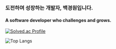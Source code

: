 ### 도전하며 성장하는 개발자, 백경원입니다.
#### A software developer who challenges and grows.

[![Solved.ac Profile](http://mazassumnida.wtf/api/generate_badge?boj=wynneb)](https://solved.ac/wynneb)

![Top Langs](https://github-readme-stats.vercel.app/api/top-langs/?username=wynne-baek&layout=compact&theme=merko)


<!--
**wynne-baek/wynne-baek** is a ✨ _special_ ✨ repository because its `README.md` (this file) appears on your GitHub profile.

Here are some ideas to get you started:

- 🔭 I’m currently working on ...
- 🌱 I’m currently learning ...
- 👯 I’m looking to collaborate on ...
- 🤔 I’m looking for help with ...
- 💬 Ask me about ...
- 📫 How to reach me: ...
- 😄 Pronouns: ...
- ⚡ Fun fact: ...
-->
